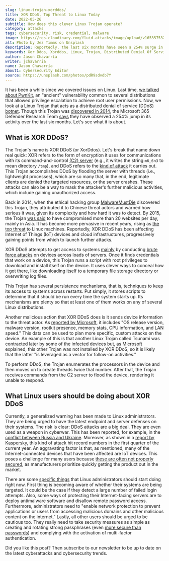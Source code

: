 ```yaml
---
slug: linux-trojan-xorddos/
title: XOR DDoS, Top Threat to Linux Today
date: 2022-05-26
subtitle: How does this clever Linux Trojan operate?
category: attacks
tags: cybersecurity, risk, credential, malware
image: https://res.cloudinary.com/fluid-attacks/image/upload/v1653575325/blog/linux-trojan-xorddos/cover_xorddos.webp
alt: Photo by Jez Timms on Unsplash
description: Reportedly, the last six months have seen a 254% surge in this Linux Trojan's activity. Read this post to learn what it is and what should be done about it.
keywords: Xor Ddos, Xorddos, Linux, Trojan, Distributed Denial Of Service, Iot, Microsoft, Ethical Hacking, Pentesting
author: Jason Chavarría
writer: jchavarria
name: Jason Chavarría
about1: Cybersecurity Editor
source: https://unsplash.com/photos/pdR9sdvdb7Y
---
```


It has been a while since we covered issues on Linux.
Last time, [we talked about PwnKit](../linux-polkit-vulnerability/),
an "ancient" vulnerability common to several distributions
that allowed privilege escalation
to achieve root user permissions.
Now,
we look at a Linux Trojan
that acts as a distributed denial of service (DDoS)
[botnet](https://www.merriam-webster.com/dictionary/botnet).
Though this Trojan was [discovered in 2014](https://blog.malwaremustdie.org/2014/09/mmd-0028-2014-fuzzy-reversing-new-china.html),
the Microsoft 365 Defender Research Team [says](https://www.microsoft.com/security/blog/2022/05/19/rise-in-xorddos-a-deeper-look-at-the-stealthy-ddos-malware-targeting-linux-devices/)
they have observed a 254% jump in its activity
over the last six months.
Let's see what it is about.

## What is XOR DDoS?

The Trojan's name is XOR DDoS (or XorDdos).
Let's break that name down real quick:
XOR refers to the form of encryption it uses
for communications with its command-and-control
[(C2) server](https://www.techtarget.com/whatis/definition/command-and-control-server-CC-server)
(e.g.,
it writes the string `m6_6n3` to mean directory `/tmp`),
and DDoS refers to the [kind of attack](https://attack.mitre.org/techniques/T1498/001/)
it carries out.
This Trojan accomplishes DDoS by flooding the server with threads
(i.e., lightweight processes),
which are so many that,
in the end,
legitimate clients are denied the targeted resources,
or the server crashes.
These attacks can also be a way
to mask the attacker's further malicious activities,
which include gaining unauthorized access.

Back in 2014,
when the ethical hacking group [MalwareMustDie](https://www.malwaremustdie.org/)
discovered this Trojan,
they attributed it to Chinese threat actors
and warned how serious it was,
given its complexity and how hard it was to detect.
By 2015,
the Trojan [was said](https://thehackernews.com/2015/09/xor-ddos-attack.html)
to have compromised more than 20 websites per day,
mainly in Asia.
It has become more pervasive in recent years,
rising as [the top threat](https://thehackernews.com/2022/05/microsoft-warns-rise-in-xorddos-malware.html)
to Linux machines.
Reportedly,
XOR DDoS has been affecting Internet of Things (IoT) devices
and cloud infrastructures,
progressively gaining points from which to launch further attacks.

XOR DDoS attempts to get access to systems
[mainly](https://www.microsoft.com/security/blog/2022/05/19/rise-in-xorddos-a-deeper-look-at-the-stealthy-ddos-malware-targeting-linux-devices/)
by conducting [brute force attacks](../pass-cracking/)
on devices across loads of servers.
Once it finds credentials that work on a device,
this Trojan runs a script with root privileges
to download and install itself on the device.
It uses clever ways to conceal how it got there,
like downloading itself to a temporary file storage directory
or overwriting log files.

This Trojan has several persistence mechanisms,
that is,
techniques to keep its access to systems across restarts.
Put simply,
it stores scripts to determine
that it should be run every time the system starts up.
Its mechanisms are plenty
so that at least one of them works
on any of several Linux distributions.

Another malicious action that XOR DDoS does is
it sends device information to the threat actor.
As [reported by Microsoft](https://www.microsoft.com/security/blog/2022/05/19/rise-in-xorddos-a-deeper-look-at-the-stealthy-ddos-malware-targeting-linux-devices/),
it includes "OS release version,
malware version,
rootkit presence,
memory stats,
CPU information,
and LAN speed."
This data can be used to plan more specific,
custom attacks on the device.
An example of this is
that another Linux Trojan called Tsunami was contracted later
by some of the infected devices
but, as Microsoft explained,
this other Trojan was not installed by XOR DDoS,
so it is likely that the latter
"is leveraged as a vector for follow-on activities."

To perform DDoS,
the Trojan enumerates the processors in the device
and then moves on to create threads twice that number.
After that,
the Trojan receives commands from the C2 server to flood the device,
rendering it unable to respond.

## What Linux users should be doing about XOR DDoS

Currently,
a generalized warning has been made to Linux administrators.
They are being urged
to have the latest endpoint
and server defenses on their systems.
The risk is clear:
DDoS attacks are a big deal.
They are even used as a weapon in cyberwar.
This has been reported,
for example,
in the [conflict between Russia and Ukraine](../timeline-new-cyberwar/).
Moreover,
as shown in a [report by Kaspersky](https://securelist.com/ddos-attacks-in-q1-2022/106358/),
this kind of attack hit record numbers
in the first quarter of the current year.
An aggravating factor is that,
as mentioned,
many of the Internet-connected devices that have been affected are IoT devices.
This poses a challenge for many users
because [these are often not properly secured](https://techmonitor.ai/technology/cybersecurity/xorddos-malware-targeting-linux-devices),
as manufacturers prioritize
quickly getting the product out in the market.

There are some [specific things](https://www.microsoft.com/security/blog/2022/05/19/rise-in-xorddos-a-deeper-look-at-the-stealthy-ddos-malware-targeting-linux-devices/)
that Linux administrators should start doing right now.
First thing is becoming aware
of whether their systems are being targeted.
It could be the case
if they detect a large number of failed login attempts.
Also,
some ways of protecting their Internet-facing servers
are to deploy antimalware software
and disallow remote password access.
Furthermore,
administrators need to "enable network protection
to prevent applications or users from accessing malicious domains
and other malicious content on the internet."
Lastly,
all other users should be urged to be cautious too.
They really need to take security measures
as simple as creating and rotating strong passphrases
(even [more secure than passwords](https://docs.fluidattacks.com/criteria/requirements/132/))
and complying with the activation of multi-factor authentication.

Did you like this post?
Then subscribe to our newsletter
to be up to date on the latest cyberattacks
and cybersecurity trends.

